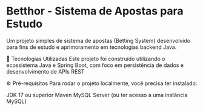 # Betthor - Sistema de Apostas para Estudo
Um projeto simples de sistema de apostas (Betting System) desenvolvido para fins de estudo e aprimoramento em tecnologias backend Java.

🚀 Tecnologias Utilizadas
Este projeto foi construído utilizando o ecossistema Java e Spring Boot, com foco em persistência de dados e desenvolvimento de APIs REST

⚙️ Pré-requisitos
Para rodar o projeto localmente, você precisa ter instalado:

JDK 17 ou superior
Maven
MySQL Server (ou ter acesso a uma instância MySQL)
